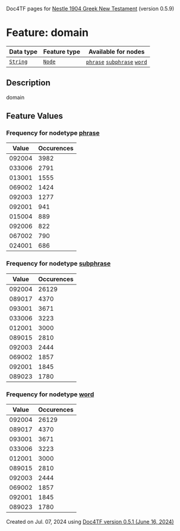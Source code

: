 Doc4TF pages for [Nestle 1904 Greek New Testament](https://github.com/saulocantanhede/tfgreek2/tree/0158b08039fb672626b3f9c2774f4d97120826fb/tf) (version 0.5.9)
# Feature: domain
Data type|Feature type|Available for nodes
---|---|---
[`String`](featuresbydatatype.md#string)|[`Node`](featuresbytype.md#node)| [`phrase`](featuresbynodetype.md#phrase)  [`subphrase`](featuresbynodetype.md#subphrase)  [`word`](featuresbynodetype.md#word) 
## Description
domain
## Feature Values
### Frequency for nodetype [phrase](featuresbynodetype.md#phrase)
Value|Occurences
---|---
092004|3982
033006|2791
013001|1555
069002|1424
092003|1277
092001|941
015004|889
092006|822
067002|790
024001|686
### Frequency for nodetype [subphrase](featuresbynodetype.md#subphrase)
Value|Occurences
---|---
092004|26129
089017|4370
093001|3671
033006|3223
012001|3000
089015|2810
092003|2444
069002|1857
092001|1845
089023|1780
### Frequency for nodetype [word](featuresbynodetype.md#word)
Value|Occurences
---|---
092004|26129
089017|4370
093001|3671
033006|3223
012001|3000
089015|2810
092003|2444
069002|1857
092001|1845
089023|1780
 

Created on Jul. 07, 2024 using [Doc4TF version 0.5.1 (June 16, 2024)](https://github.com/tonyjurg/Doc4TF/blob/main/CreateFeatureDoc.ipynb) 